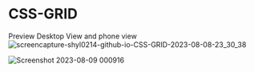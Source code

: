 # CSS-GRID
Preview 
Desktop View and phone view
![screencapture-shyl0214-github-io-CSS-GRID-2023-08-08-23_30_38](https://github.com/Shyl0214/CSS-GRID/assets/127982435/f69ab781-41ef-4c60-b2e8-a413091abca9)


![Screenshot 2023-08-09 000916](https://github.com/Shyl0214/CSS-GRID/assets/127982435/00e6d388-ef4f-41a3-8254-01655ba973c7)

